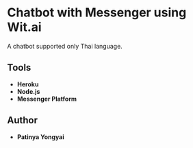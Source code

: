 # Chatbot with Messenger using Wit.ai

A chatbot supported only Thai language.

## Tools
* **Heroku**
* **Node.js**
* **Messenger Platform**

## Author
* **Patinya Yongyai**